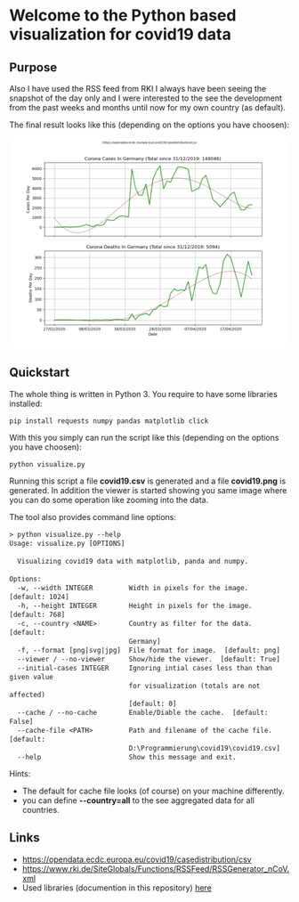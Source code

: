 # Welcome to the Python based visualization for covid19 data

## Purpose

Also I have used the RSS feed from RKI I always have been
seeing the snapshot of the day only and I were interested
to the see the development from the past weeks and months
until now for my own country (as default).

The final result looks like this (depending on the options you have choosen):

![](docs/images/covid19.png)

## Quickstart

The whole thing is written in Python 3. You require to have some
libraries installed:

```
pip install requests numpy pandas matplotlib click
```

With this you simply can run the script like this (depending on the options you have choosen):

```
python visualize.py
```

Running this script a file **covid19.csv** is generated and
a file **covid19.png** is generated. In addition the viewer
is started showing you same image where you can do some
operation like zooming into the data.


The tool also provides command line options:

```
> python visualize.py --help
Usage: visualize.py [OPTIONS]

  Visualizing covid19 data with matplotlib, panda and numpy.

Options:
  -w, --width INTEGER         Width in pixels for the image.  [default: 1024]
  -h, --height INTEGER        Height in pixels for the image.  [default: 768]
  -c, --country <NAME>        Country as filter for the data.  [default:
                              Germany]
  -f, --format [png|svg|jpg]  File format for image.  [default: png]
  --viewer / --no-viewer      Show/hide the viewer.  [default: True]
  --initial-cases INTEGER     Ignoring intial cases less than than given value
                              for visualization (totals are not affected)
                              [default: 0]
  --cache / --no-cache        Enable/Diable the cache.  [default: False]
  --cache-file <PATH>         Path and filename of the cache file.  [default:
                              D:\Programmierung\covid19\covid19.csv]
  --help                      Show this message and exit.
```

Hints:

 - The default for cache file looks (of course) on your machine differently.
 - you can define **--country=all** to the see aggregated data for
   all countries.

## Links

 - https://opendata.ecdc.europa.eu/covid19/casedistribution/csv
 - https://www.rki.de/SiteGlobals/Functions/RSSFeed/RSSGenerator_nCoV.xml
 - Used libraries (documention in this repository) [here](docs/pandas-and-friends.md)

